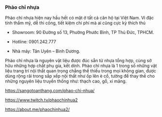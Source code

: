 ### Phào chỉ nhựa

Phào chỉ nhựa hiện nay hầu hết có mặt ở tất cả căn hộ tại Việt Nam. Vì đặc tính thẩm mỹ, dễ thi công, tiết kiệm chi phí mà ai cũng cực kỳ thích thú

- Showroom: 90 Đường số 13, Phường Phước Bình, TP Thủ Đức, TPHCM.

- Hotline: 0901.242.777

- Nhà máy: Tân Uyên – Bình Dương.

Phào chỉ nhựa là nguyên vật liệu được đúc sẵn từ nhựa tổng hợp, cùng sở hữu những hợp chất phụ gia, kết dính. Phào chỉ nhựa là 1 trong số những vật liệu trang trí nội thất quan trọng chẳng thể thiếu trong mọi không gian, được dùng rộng rãi trong sắp xếp nội thất như ốp lên è cổ, tường để thay thế cho những nguyên liệu truyền thống như: thạch cao, gỗ, xi măng.

https://sangotoanthang.com/phao-chi-nhua/

https://www.twitch.tv/phaochinhua2

https://about.me/phaochinhua2/
